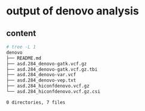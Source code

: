 # output of denovo analysis

## content
```bash
# tree -L 1
denovo
├── README.md
├── asd.284_denovo-gatk.vcf.gz
├── asd.284_denovo-gatk.vcf.gz.tbi
├── asd.284_denovo-var.vcf
├── asd.284_denovo-vep.txt
├── asd.284_hiconfdenovo.vcf.gz
└── asd.284_hiconfdenovo.vcf.gz.csi

0 directories, 7 files
```